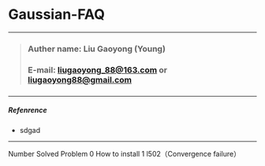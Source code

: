 # Gaussian-FAQ

---
> ### Auther name: Liu Gaoyong (Young)
> ### E-mail: liugaoyong_88@163.com or liugaoyong88@gmail.com
> ### 

---
##### Refenrence
- sdgad

---

Number  Solved Problem
  0     How to install
  1     l502（Convergence failure）










